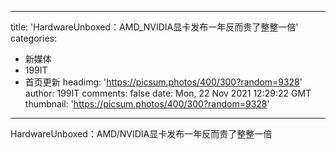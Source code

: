 
---
title: 'HardwareUnboxed：AMD_NVIDIA显卡发布一年反而贵了整整一倍'
categories: 
 - 新媒体
 - 199IT
 - 首页更新
headimg: 'https://picsum.photos/400/300?random=9328'
author: 199IT
comments: false
date: Mon, 22 Nov 2021 12:29:22 GMT
thumbnail: 'https://picsum.photos/400/300?random=9328'
---

<div>   
HardwareUnboxed：AMD/NVIDIA显卡发布一年反而贵了整整一倍  
</div>
            